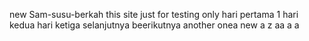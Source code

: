 new Sam-susu-berkah
this site just for testing only
hari pertama 1
hari kedua
hari ketiga
selanjutnya
beerikutnya
another onea
new 
a
z
aa
a
a
